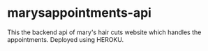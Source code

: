 # marysappointments-api

This the backend api of mary's hair cuts website which handles the appointments. Deployed using HEROKU. 
